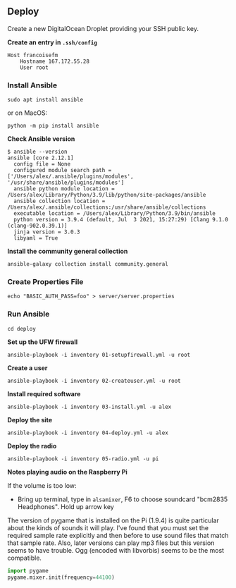 ## Deploy

Create a new DigitalOcean Droplet providing your SSH public key.

**Create an entry in `.ssh/config`**
```commandline
Host francoisefm
    Hostname 167.172.55.28
    User root
```

### Install Ansible
```commandline
sudo apt install ansible
```

or on MacOS:

```commandline
python -m pip install ansible
```

**Check Ansible version**
```commandline
$ ansible --version
ansible [core 2.12.1]
  config file = None
  configured module search path = ['/Users/alex/.ansible/plugins/modules', '/usr/share/ansible/plugins/modules']
  ansible python module location = /Users/alex/Library/Python/3.9/lib/python/site-packages/ansible
  ansible collection location = /Users/alex/.ansible/collections:/usr/share/ansible/collections
  executable location = /Users/alex/Library/Python/3.9/bin/ansible
  python version = 3.9.4 (default, Jul  3 2021, 15:27:29) [Clang 9.1.0 (clang-902.0.39.1)]
  jinja version = 3.0.3
  libyaml = True
```


**Install the community general collection**
```commandline
ansible-galaxy collection install community.general
```

### Create Properties File
```commandline
echo "BASIC_AUTH_PASS=foo" > server/server.properties
```

### Run Ansible

```commandline
cd deploy
```

**Set up the UFW firewall**
```commandline
ansible-playbook -i inventory 01-setupfirewall.yml -u root
```
**Create a user**
```commandline
ansible-playbook -i inventory 02-createuser.yml -u root
```
**Install required software**
```commandline
ansible-playbook -i inventory 03-install.yml -u alex
```
**Deploy the site**
```commandline
ansible-playbook -i inventory 04-deploy.yml -u alex
```
**Deploy the radio**
```commandline
ansible-playbook -i inventory 05-radio.yml -u pi
```

**Notes playing audio on the Raspberry Pi**

If the volume is too low:
* Bring up terminal, type in `alsamixer`, F6 to choose soundcard "bcm2835 Headphones". Hold up arrow key

The version of pygame that is installed on the Pi (1.9.4) is quite particular about the kinds of sounds it will play. I've found that you must set the required sample rate explicitly and then before to use sound files that match that sample rate. Also, later versions can play mp3 files but this version seems to have trouble. Ogg (encoded with libvorbis) seems to be the most compatible.

```python
import pygame
pygame.mixer.init(frequency=44100)
```